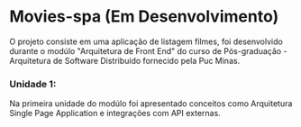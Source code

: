 # Movies-spa (Em Desenvolvimento)
O projeto consiste em uma aplicação de listagem filmes, foi desenvolvido durante o modúlo "Arquitetura de Front End" do curso de Pós-graduação  - Arquitetura de Software Distribuído fornecido pela Puc Minas.

### Unidade 1:
Na primeira unidade do modúlo foi apresentado conceitos como Arquitetura Single Page Application e integrações com API externas.
